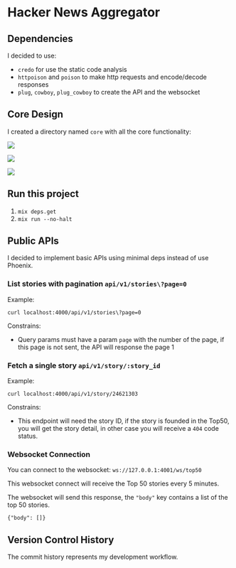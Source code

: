 # Hacker News Aggregator

## Dependencies

I decided to use:
-  `credo` for use the static code analysis
- `httpoison` and `poison` to make http requests and encode/decode responses
- `plug`, `cowboy`, `plug_cowboy` to create the API and the websocket

## Core Design

I created a directory named `core` with all the core functionality:

![](https://res.cloudinary.com/carlogilmar/image/upload/v1601397012/Deliverables/ErlangSolutionsInterview/IMG_0168_agimjs.png)

![](https://res.cloudinary.com/carlogilmar/image/upload/v1601397011/Deliverables/ErlangSolutionsInterview/IMG_0166_xwmc2t.png)

![](https://res.cloudinary.com/carlogilmar/image/upload/v1601397011/Deliverables/ErlangSolutionsInterview/IMG_0167_zeutwl.png)

## Run this project

1. `mix deps.get`
2. `mix run --no-halt`

## Public APIs

I decided to implement basic APIs using minimal deps instead of use Phoenix.

### List stories with pagination `api/v1/stories\?page=0`

Example:
```
curl localhost:4000/api/v1/stories\?page=0
```

Constrains:
- Query params must have a param `page` with the number of the page, if this page is not sent, the API will response the page 1

### Fetch a single story `api/v1/story/:story_id`

Example:
```
curl localhost:4000/api/v1/story/24621303
```

Constrains:
- This endpoint will need the story ID, if the story is founded in the Top50, you will get the story detail, in other case you will receive a `404` code status.

### Websocket Connection

You can connect to the websocket: `ws://127.0.0.1:4001/ws/top50`

This websocket connect will receive the Top 50 stories every 5 minutes.

The websocket will send this response, the `"body"` key contains a list of the top 50 stories.

```
{"body": []}
```

## Version Control History

The commit history represents my development workflow.
